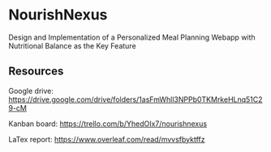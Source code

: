 # NourishNexus
Design and Implementation of a Personalized Meal Planning Webapp with Nutritional Balance as the Key Feature

## Resources

Google drive: https://drive.google.com/drive/folders/1asFmWhll3NPPb0TKMrkeHLnq51C29-cM

Kanban board: https://trello.com/b/YhedOIx7/nourishnexus

LaTex report: https://www.overleaf.com/read/mvvsfbyktffz
